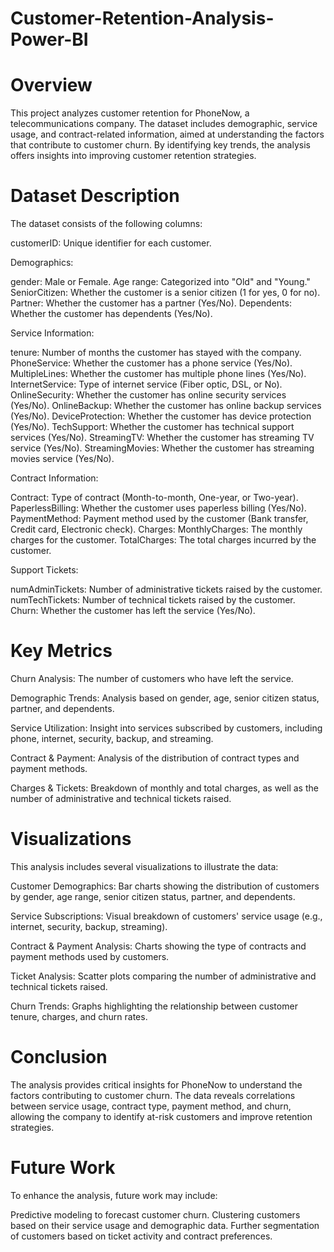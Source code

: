 # Customer-Retention-Analysis-Power-BI

# Overview

This project analyzes customer retention for PhoneNow, a telecommunications company. The dataset includes demographic, service usage, and contract-related information, aimed at understanding the factors that contribute to customer churn. By identifying key trends, the analysis offers insights into improving customer retention strategies.

# Dataset Description

The dataset consists of the following columns:

customerID: Unique identifier for each customer.

Demographics:

gender: Male or Female.
Age range: Categorized into "Old" and "Young."
SeniorCitizen: Whether the customer is a senior citizen (1 for yes, 0 for no).
Partner: Whether the customer has a partner (Yes/No).
Dependents: Whether the customer has dependents (Yes/No).

Service Information:

tenure: Number of months the customer has stayed with the company.
PhoneService: Whether the customer has a phone service (Yes/No).
MultipleLines: Whether the customer has multiple phone lines (Yes/No).
InternetService: Type of internet service (Fiber optic, DSL, or No).
OnlineSecurity: Whether the customer has online security services (Yes/No).
OnlineBackup: Whether the customer has online backup services (Yes/No).
DeviceProtection: Whether the customer has device protection (Yes/No).
TechSupport: Whether the customer has technical support services (Yes/No).
StreamingTV: Whether the customer has streaming TV service (Yes/No).
StreamingMovies: Whether the customer has streaming movies service (Yes/No).

Contract Information:

Contract: Type of contract (Month-to-month, One-year, or Two-year).
PaperlessBilling: Whether the customer uses paperless billing (Yes/No).
PaymentMethod: Payment method used by the customer (Bank transfer, Credit card, Electronic check).
Charges:
MonthlyCharges: The monthly charges for the customer.
TotalCharges: The total charges incurred by the customer.

Support Tickets:

numAdminTickets: Number of administrative tickets raised by the customer.
numTechTickets: Number of technical tickets raised by the customer.
Churn: Whether the customer has left the service (Yes/No).

# Key Metrics

Churn Analysis: The number of customers who have left the service.

Demographic Trends: Analysis based on gender, age, senior citizen status, partner, and dependents.

Service Utilization: Insight into services subscribed by customers, including phone, internet, security, backup, and streaming.

Contract & Payment: Analysis of the distribution of contract types and payment methods.

Charges & Tickets: Breakdown of monthly and total charges, as well as the number of administrative and technical tickets raised.

# Visualizations

This analysis includes several visualizations to illustrate the data:

Customer Demographics: Bar charts showing the distribution of customers by gender, age range, senior citizen status, partner, and dependents.

Service Subscriptions: Visual breakdown of customers' service usage (e.g., internet, security, backup, streaming).

Contract & Payment Analysis: Charts showing the type of contracts and payment methods used by customers.

Ticket Analysis: Scatter plots comparing the number of administrative and technical tickets raised.

Churn Trends: Graphs highlighting the relationship between customer tenure, charges, and churn rates.

# Conclusion

The analysis provides critical insights for PhoneNow to understand the factors contributing to customer churn. The data reveals correlations between service usage, contract type, payment method, and churn, allowing the company to identify at-risk customers and improve retention strategies.

# Future Work

To enhance the analysis, future work may include:

Predictive modeling to forecast customer churn.
Clustering customers based on their service usage and demographic data.
Further segmentation of customers based on ticket activity and contract preferences.
